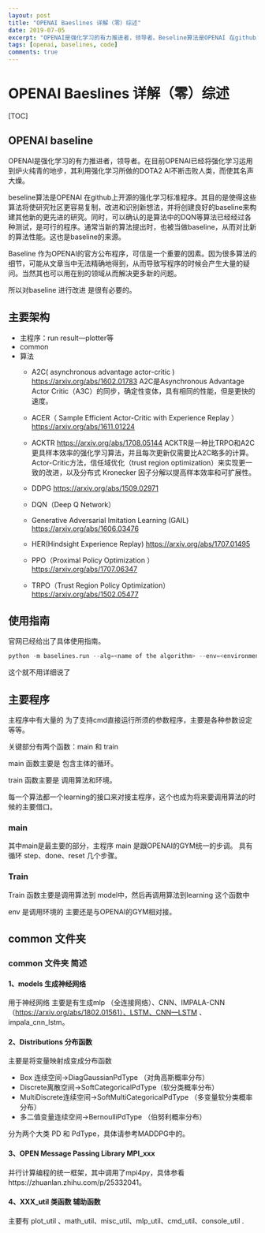 ```yaml
---
layout: post
title: "OPENAI Baeslines 详解（零）综述"
date: 2019-07-05
excerpt: "OPENAI是强化学习的有力推进者，领导者。Beseline算法是OPENAI 在github上开源的强化学习标准程序。Beseline 顾名思义 ，构建新想法更先进的研究基础；同时，也是衡量新的算法的基准。"
tags: [openai, baselines, code]
comments: true
---
```


# OPENAI Baeslines 详解（零）综述

[TOC]



##  OPENAI baseline

OPENAI是强化学习的有力推进者，领导者。在目前OPENAI已经将强化学习运用到炉火纯青的地步，其利用强化学习所做的DOTA2  AI不断击败人类，而使其名声大燥。

beseline算法是OPENAI 在github上开源的强化学习标准程序。其目的是使得这些算法将使研究社区更容易复制，改进和识别新想法，并将创建良好的baseline来构建其他新的更先进的研究。同时，可以确认的是算法中的DQN等算法已经经过各种测试，是可行的程序。通常当新的算法提出时，也被当做baseline，从而对比新的算法性能。这也是baseline的来源。

Baseline 作为OPENAI的官方公布程序，可信是一个重要的因素。因为很多算法的细节，可能从文章当中无法精确地得到，从而导致写程序的时候会产生大量的疑问。当然其也可以用在别的领域从而解决更多新的问题。

所以对baseline 进行改进 是很有必要的。

## 主要架构

+ 主程序：run result—plotter等
+ common
+ 算法
  + A2C( asynchronous advantage actor-critic  )   https://arxiv.org/abs/1602.01783
A2C是Asynchronous Advantage Actor Critic（A3C）的同步，确定性变体，具有相同的性能，但是更快的速度。 
  + ACER（ Sample Efficient Actor-Critic with Experience Replay ）https://arxiv.org/abs/1611.01224
  + ACKTR https://arxiv.org/abs/1708.05144
  ACKTR是一种比TRPO和A2C更具样本效率的强化学习算法，并且每次更新仅需要比A2C略多的计算。Actor-Critic方法，信任域优化（trust region optimization）来实现更一致的改进，以及分布式 Kronecker 因子分解以提高样本效率和可扩展性。
  + DDPG https://arxiv.org/abs/1509.02971

  +  DQN（Deep Q  Network）
  + Generative Adversarial Imitation Learning (GAIL) https://arxiv.org/abs/1606.03476
  + HER(Hindsight Experience Replay) https://arxiv.org/abs/1707.01495
  + PPO（Proximal Policy Optimization ） https://arxiv.org/abs/1707.06347
  + TRPO（Trust Region Policy Optimization）  https://arxiv.org/abs/1502.05477

## 使用指南

官网已经给出了具体使用指南。

```python
python -m baselines.run --alg=<name of the algorithm> --env=<environment_id> [additional arguments]
```

这个就不用详细说了

## 主要程序

主程序中有大量的 为了支持cmd直接运行所须的参数程序，主要是各种参数设定等等。

关键部分有两个函数：main 和 train

main 函数主要是 包含主体的循环。

train  函数主要是 调用算法和环境。

每一个算法都一个learning的接口来对接主程序，这个也成为将来要调用算法的时候的主要借口。

### main

其中main是最主要的部分，主程序 main 是跟OPENAI的GYM统一的步调。   具有循环 step、done、reset 几个步骤。

### Train

Train 函数主要是调用算法到 model中，然后再调用算法到learning 这个函数中

env   是调用环境的 主要还是与OPENAI的GYM相对接。

## common 文件夹

### common 文件夹 简述
#### 1、models  生成神经网络

用于神经网络  主要是有生成mlp （全连接网络）、CNN、IMPALA-CNN（https://arxiv.org/abs/1802.01561）、LSTM、CNN—LSTM 、impala_cnn_lstm。

####  2、Distributions 分布函数

主要是将变量映射成变成分布函数

- Box 连续空间->DiagGaussianPdType （对角高斯概率分布）
- Discrete离散空间->SoftCategoricalPdType（软分类概率分布）
- MultiDiscrete连续空间->SoftMultiCategoricalPdType （多变量软分类概率分布）
- 多二值变量连续空间->BernoulliPdType （伯努利概率分布）

分为两个大类 PD 和 PdType，具体请参考MADDPG中的。

#### 3、OPEN  Message Passing Library  MPI_xxx

并行计算编程的统一框架，其中调用了mpi4py，具体参看https://zhuanlan.zhihu.com/p/25332041。

####  4、XXX_util 类函数  辅助函数

主要有 plot_util 、math_util、misc_util、mlp_util、cmd_util、console_util .





 



 



 



 